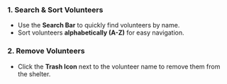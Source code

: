 ### 1. Search & Sort Volunteers
- Use the **Search Bar** to quickly find volunteers by name.
- Sort volunteers **alphabetically (A-Z)** for easy navigation.

### 2. Remove Volunteers
- Click the **Trash Icon** next to the volunteer name to    remove them from the shelter.
